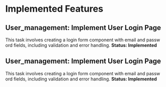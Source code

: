 # Implemented Features
## User_management: Implement User Login Page
This task involves creating a login form component with email and passw
ord fields, including validation and error handling.
**Status: Implemented**

## User_management: Implement User Login Page
This task involves creating a login form component with email and passw
ord fields, including validation and error handling.
**Status: Implemented**

